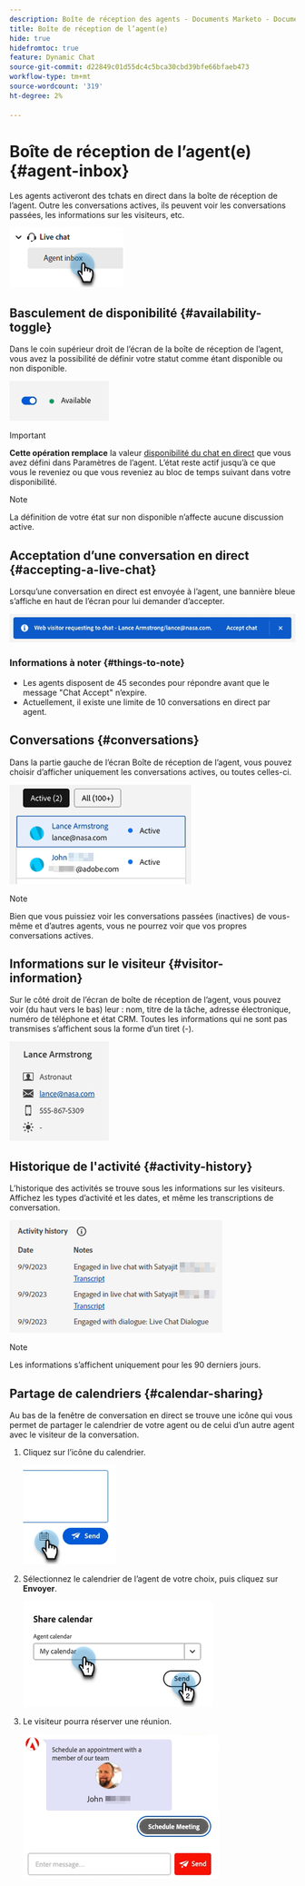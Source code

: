 ```yaml
---
description: Boîte de réception des agents - Documents Marketo - Documentation du produit
title: Boîte de réception de l’agent(e)
hide: true
hidefromtoc: true
feature: Dynamic Chat
source-git-commit: d22849c01d55dc4c5bca30cbd39bfe66bfaeb473
workflow-type: tm+mt
source-wordcount: '319'
ht-degree: 2%

---
```


# Boîte de réception de l’agent(e) {#agent-inbox}

Les agents activeront des tchats en direct dans la boîte de réception de l’agent. Outre les conversations actives, ils peuvent voir les conversations passées, les informations sur les visiteurs, etc.

![](assets/agent-inbox-1.png)

## Basculement de disponibilité {#availability-toggle}

Dans le coin supérieur droit de l’écran de la boîte de réception de l’agent, vous avez la possibilité de définir votre statut comme étant disponible ou non disponible.

![](assets/agent-inbox-2.png)

>[!IMPORTANT]
>
>**Cette opération remplace** la valeur [disponibilité du chat en direct](/help/marketo/product-docs/demand-generation/dynamic-chat-two/setup-and-configuration/agent-settings.md#live-chat-availability) que vous avez défini dans Paramètres de l’agent. L’état reste actif jusqu’à ce que vous le reveniez ou que vous reveniez au bloc de temps suivant dans votre disponibilité.

>[!NOTE]
>
>La définition de votre état sur non disponible n’affecte aucune discussion active.

## Acceptation d’une conversation en direct {#accepting-a-live-chat}

Lorsqu’une conversation en direct est envoyée à l’agent, une bannière bleue s’affiche en haut de l’écran pour lui demander d’accepter.

![](assets/agent-inbox-3.png)

### Informations à noter {#things-to-note}

* Les agents disposent de 45 secondes pour répondre avant que le message &quot;Chat Accept&quot; n’expire.
* Actuellement, il existe une limite de 10 conversations en direct par agent.

## Conversations {#conversations}

Dans la partie gauche de l’écran Boîte de réception de l’agent, vous pouvez choisir d’afficher uniquement les conversations actives, ou toutes celles-ci.

![](assets/agent-inbox-4.png)

>[!NOTE]
>
>Bien que vous puissiez voir les conversations passées (inactives) de vous-même et d’autres agents, vous ne pourrez voir que vos propres conversations actives.

## Informations sur le visiteur {#visitor-information}

Sur le côté droit de l’écran de boîte de réception de l’agent, vous pouvez voir (du haut vers le bas) leur : nom, titre de la tâche, adresse électronique, numéro de téléphone et état CRM. Toutes les informations qui ne sont pas transmises s’affichent sous la forme d’un tiret (-).

![](assets/agent-inbox-5.png)

## Historique de l&#39;activité {#activity-history}

L’historique des activités se trouve sous les informations sur les visiteurs. Affichez les types d’activité et les dates, et même les transcriptions de conversation.

![](assets/agent-inbox-6.png)

>[!NOTE]
>
>Les informations s’affichent uniquement pour les 90 derniers jours.

## Partage de calendriers {#calendar-sharing}

Au bas de la fenêtre de conversation en direct se trouve une icône qui vous permet de partager le calendrier de votre agent ou de celui d’un autre agent avec le visiteur de la conversation.

1. Cliquez sur l’icône du calendrier.

   ![](assets/agent-inbox-7.png)

1. Sélectionnez le calendrier de l’agent de votre choix, puis cliquez sur **Envoyer**.

   ![](assets/agent-inbox-8.png)

1. Le visiteur pourra réserver une réunion.

   ![](assets/agent-inbox-9.png)
